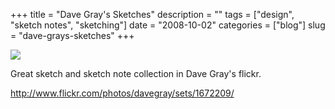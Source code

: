 +++
title = "Dave Gray's Sketches"
description = ""
tags = ["design", "sketch notes", "sketching"]
date = "2008-10-02"
categories = ["blog"]
slug = "dave-grays-sketches"
+++



  <div class="notebook-screenshot"><a href="http://www.flickr.com/photos/davegray/sets/1672209/"><img src="/media/bluga/wt48e4d4f7f1df3.jpg"/></a></div><p>Great sketch and sketch note collection in Dave Gray's flickr.</p>
    
  <a href="http://www.flickr.com/photos/davegray/sets/1672209/">http://www.flickr.com/photos/davegray/sets/1672209/</a>
